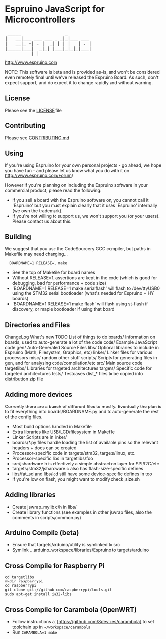 Espruino JavaScript for Microcontrollers
========================================
<pre>
 _____                 _
|   __|___ ___ ___ _ _|_|___ ___
|   __|_ -| . |  _| | | |   | . |
|_____|___|  _|_| |___|_|_|_|___|
          |_|      
</pre>
http://www.espruino.com

NOTE: This software is beta and is provided as-is, and won't be considered even remotely final until we've released the Espruino Board. As such, don't expect support, and do expect it to change rapidly and without warning.

License
-------

Please see the [LICENSE](LICENSE) file

Contributing
------------

Please see [CONTRIBUTING.md](CONTRIBUTING.md)

Using
-----

If you're using Espruino for your own personal projects - go ahead, we hope you have fun - and please let us know what you do with it on http://www.espruino.com/Forum!

However if you're planning on including the Espruino software in your commercial product, please read the following:

* If you sell a board with the Espruino software on, you cannot call it 'Espruino' but you must explain clearly that it uses 'Espruino' internally (we own the trademark).
* If you're not willing to support us, we won't support you (or your users). Please contact us about this.


Building
--------
  
We suggest that you use the CodeSourcery GCC compiler, but paths in Makefile may need changing...

```  BOARDNAME=1 RELEASE=1 make```

* See the top of Makefile for board names
* Without RELEASE=1, assertions are kept in the code (which is good for debugging, bad for performance + code size)
* 'BOARDNAME=1 RELEASE=1 make serialflash' will flash to /dev/ttyUSB0 using the STM32 serial bootloader (what's needed for Espruino + HY boards)
* 'BOARDNAME=1 RELEASE=1 make flash' will flash using st-flash if discovery, or maple bootloader if using that board

Directories and Files
---------------------

ChangeLog          What's new
TODO               List of things to do
boards/            Information on boards, used to auto-generate a lot of the code
code/              Example JavaScript code
gen/               Auto-Generated Source Files
libs/              Optional libraries to include in Espruino (Math, Filesystem, Graphics, etc)
linker/            Linker files for various processors
misc/              random other stuff
scripts/           Scripts for generating files in gen, and for analysing code/compilation/etc
src/               Main source code
targetlibs/        Libraries for targeted architectures
targets/           Specific code for targeted architectures
tests/             Testcases
dist_*             files to be copied into distribution zip file

Adding more devices
-------------------

Currently there are a bunch of different files to modify. Eventually the plan is to fit everything into boards/BOARDNAME.py and to auto-generate the rest of the config files.

* Most build options handled in Makefile
* Extra libraries like USB/LCD/filesystem in Makefile
* Linker Scripts are in linker/
* boards/*.py files handle loading the list of available pins so the relevant headers + docs can be created
* Processor-specific code in targets/stm32, targets/linux, etc.
* Processor-specific libs in targetlibs/foo 
* src/jshardware.h is effectively a simple abstraction layer for SPI/I2C/etc
* targets/stm32/jshardware.c also has flash-size-specific defines
* libs/fat_sd and libs/lcd still have some device-specific defines in too
* If you're low on flash, you might want to modify check_size.sh

Adding libraries
-------------------

* Create jswrap_mylib.c/h in libs/
* Create library functions (see examples in other jswrap files, also the comments in scripts/common.py)


Arduino Compile (beta)
----------------------
* Ensure that targets/arduino/utility is symlinked to src
* Symlink ...arduino_workspace/libraries/Espruino to targets/arduino 

Cross Compile for Raspberry Pi
------------------------------
```
cd targetlibs
mkdir raspberrypi
cd raspberrypi
git clone git://github.com/raspberrypi/tools.git
sudo apt-get install ia32-libs
```

Cross Compile for Carambola (OpenWRT)
-------------------------------------
* Follow instructions at [https://github.com/8devices/carambola] to set toolchain up in ```~/workspace/carambola```
* Run ```CARAMBOLA=1 make```
